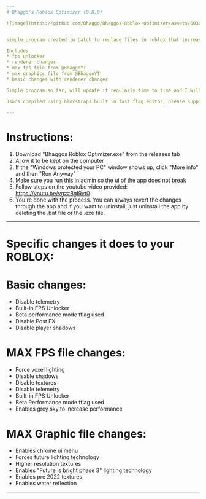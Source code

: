 ```yaml
---
# Bhaggo's Roblox Optimizer (B.R.O)

![image](https://github.com/Bhaggo/Bhaggos-Roblox-Optimizer/assets/60365231/0d2c86ee-fa27-46f1-ab49-b765890b2a88)


simple program created in batch to replace files in roblox that increases fps

Includes
* fps unlocker
* renderer changer
* max fps file from @BhaggoYT
* max graphics file from @BhaggoYT
* basic changes with renderer changer

Simple program so far, will update it regularly time to time and I will also create a complete revamp one day coded in C++ so it can work for mac users and also I would revamp if it gets a lot of downloads or something.

Jsons compiled using bloxstraps built in fast flag editor, please support them :) :https://github.com/pizzaboxer/bloxstrap

---
```


# Instructions:

1. Download "Bhaggos Roblox Optimizer.exe" from the releases tab
2. Allow it to be kept on the computer
3. If the "Windows protected your PC" window shows up, click "More info" and then "Run Anyway"
4. Make sure you run this in admin so the ui of the app does not break
5. Follow steps on the youtube video provided: https://youtu.be/vgzzBgI9vt0
6. You're done with the process. You can always revert the changes through the app and if you want to uninstall, just uninstall the app by deleting the .bat file or the .exe file.

---
# Specific changes it does to your ROBLOX:

# Basic changes:
* Disable telemetry
* Built-in FPS Unlocker
* Beta performance mode fflag used
* Disable Post FX
* Disable player shadows

# MAX FPS file changes:
* Force voxel lighting
* Disable shadows
* Disable textures
* Disable telemetry
* Built-in FPS Unlocker
* Beta Performance mode fflag used
* Enables grey sky to increase performance

# MAX Graphic file changes:
* Enables chrome ui menu
* Forces future lighting technology
* Higher resolution textures
* Enables "Future is bright phase 3" lighting technology
* Enables pre 2022 textures
* Enables water reflection
---
